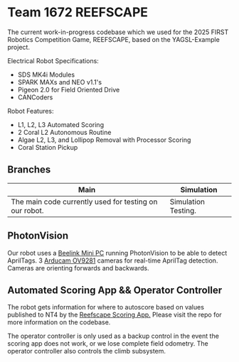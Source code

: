 
# Team 1672 REEFSCAPE

The current work-in-progress codebase which we used for the 2025 FIRST Robotics Competition Game, REEFSCAPE, based on the YAGSL-Example project.

Electrical Robot Specifications:
* SDS MK4i Modules
* SPARK MAXs and NEO v1.1's
* Pigeon 2.0 for Field Oriented Drive
* CANCoders

Robot Features:
* L1, L2, L3 Automated Scoring
* 2 Coral L2 Autonomous Routine
* Algae L2, L3, and Lollipop Removal with Processor Scoring
* Coral Station Pickup

## Branches
| Main                                                   | Simulation          |
|--------------------------------------------------------|---------------------|
| The main code currently used for testing on our robot. | Simulation Testing. |

## PhotonVision
Our robot uses a [Beelink Mini PC](https://www.bee-link.com/catalog/product/buy?id=303) running PhotonVision to be able to detect AprilTags.
3 [Arducam OV9281](https://www.arducam.com/product/arducam-100fps-global-shutter-usb-camera-board-1mp-720p-ov9281-uvc-webcam-module-with-low-distortion-m12-lens-without-microphones-for-computer-laptop-android-device-and-raspberry-pi/)  cameras for real-time AprilTag detection. Cameras are orienting forwards and backwards.

## Automated Scoring App && Operator Controller
The robot gets information for where to autoscore based on values published to NT4 by the [Reefscape Scoring App.](https://github.com/FRCTeam1672/Reefscape-Scoring-App) Please visit the repo for more information on the codebase.

The operator controller is only used as a backup control in the event the scoring app does not work, or we lose complete field odometry.
The operator controller also controls the climb subsystem. 

